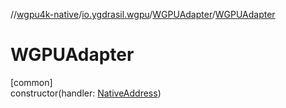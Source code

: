 //[wgpu4k-native](../../../index.md)/[io.ygdrasil.wgpu](../index.md)/[WGPUAdapter](index.md)/[WGPUAdapter](-w-g-p-u-adapter.md)

# WGPUAdapter

[common]\
constructor(handler: [NativeAddress](../../ffi/-native-address/index.md))